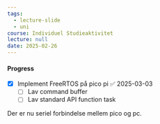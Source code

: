 ```yaml
---
tags:
  - lecture-slide
  - uni
course: Individuel Studieaktivitet
lecture: null
date: 2025-02-26
---
```


#### Progress

- [x] Implement FreeRTOS på pico pi ✅ 2025-03-03
	- [ ] Lav command buffer
	- [ ] Lav standard API function task

Der er nu seriel forbindelse mellem pico og pc.